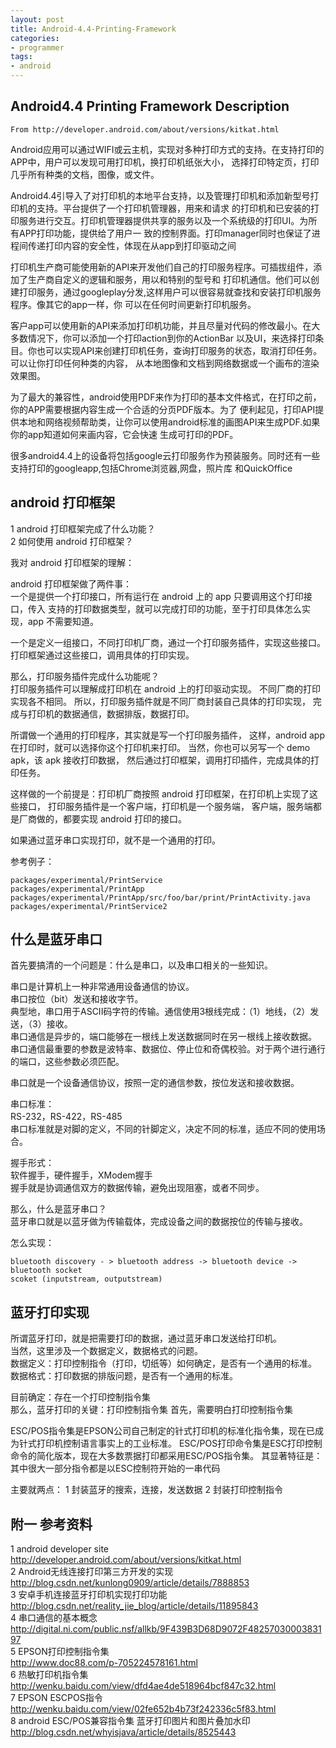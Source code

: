 ```yaml
---
layout: post
title: Android-4.4-Printing-Framework
categories:
- programmer
tags:
- android
---
```



##	Android4.4 Printing Framework Description

	From http://developer.android.com/about/versions/kitkat.html

Android应用可以通过WIFI或云主机，实现对多种打印方式的支持。在支持打印的APP中，用户可以发现可用打印机，换打印机纸张大小，
选择打印特定页，打印几乎所有种类的文档，图像，或文件。

Android4.4引导入了对打印机的本地平台支持，以及管理打印机和添加新型号打印机的支持。平台提供了一个打印机管理器，用来和请求
的打印机和已安装的打印服务进行交互。打印机管理器提供共享的服务以及一个系统级的打印UI。为所有APP打印功能，提供给了用户一
致的控制界面。打印manager同时也保证了进程间传递打印内容的安全性，体现在从app到打印驱动之间

打印机生产商可能使用新的API来开发他们自己的打印服务程序。可插拔组件，添加了生产商自定义的逻辑和服务，用以和特别的型号和
打印机通信。他们可以创建打印服务，通过googleplay分发,这样用户可以很容易就查找和安装打印机服务程序。像其它的app一样，你
可以在任何时间更新打印机服务。

客户app可以使用新的API来添加打印机功能，并且尽量对代码的修改最小。在大多数情况下，你可以添加一个打印action到你的ActionBar
以及UI，来选择打印条目。你也可以实现API来创建打印机任务，查询打印服务的状态，取消打印任务。可以让你打印任何种类的内容，
从本地图像和文档到网络数据或一个画布的渲染效果图。

为了最大的兼容性，android使用PDF来作为打印的基本文件格式，在打印之前，你的APP需要根据内容生成一个合适的分页PDF版本。为了
便利起见，打印API提供本地和网络视频帮助类，让你可以使用android标准的画图API来生成PDF.如果你的app知道如何来画内容，它会快速
生成可打印的PDF。

很多android4.4上的设备将包括google云打印服务作为预装服务。同时还有一些支持打印的googleapp,包括Chrome浏览器,网盘，照片库
和QuickOffice



##	android 打印框架

1	android 打印框架完成了什么功能？			
2	如何使用 android 打印框架？

我对 android 打印框架的理解：		

android 打印框架做了两件事：	
一个是提供一个打印接口，所有运行在 android 上的 app 只要调用这个打印接口，传入
支持的打印数据类型，就可以完成打印的功能，至于打印具体怎么实现，app 不需要知道。

一个是定义一组接口，不同打印机厂商，通过一个打印服务插件，实现这些接口。
打印框架通过这些接口，调用具体的打印实现。

那么，打印服务插件完成什么功能呢？			
打印服务插件可以理解成打印机在 android 上的打印驱动实现。
不同厂商的打印实现各不相同。
所以，打印服务插件就是不同厂商封装自己具体的打印实现，
完成与打印机的数据通信，数据排版，数据打印。


所谓做一个通用的打印程序，其实就是写一个打印服务插件，
这样，android app 在打印时，就可以选择你这个打印机来打印。
当然，你也可以另写一个 demo apk，该 apk 接收打印数据，
然后通过打印框架，调用打印插件，完成具体的打印任务。

这样做的一个前提是：打印机厂商按照 android 打印框架，在打印机上实现了这些接口，
打印服务插件是一个客户端，打印机是一个服务端，
客户端，服务端都是厂商做的，都要实现 android 打印的接口。


如果通过蓝牙串口实现打印，就不是一个通用的打印。


参考例子：

	packages/experimental/PrintService
	packages/experimental/PrintApp
	packages/experimental/PrintApp/src/foo/bar/print/PrintActivity.java
	packages/experimental/PrintService2





##	什么是蓝牙串口

首先要搞清的一个问题是：什么是串口，以及串口相关的一些知识。		

串口是计算机上一种非常通用设备通信的协议。		
串口按位（bit）发送和接收字节。		
典型地，串口用于ASCII码字符的传输。通信使用3根线完成：（1）地线，（2）发送，（3）接收。		
串口通信是异步的，端口能够在一根线上发送数据同时在另一根线上接收数据。		
串口通信最重要的参数是波特率、数据位、停止位和奇偶校验。对于两个进行通行的端口，这些参数必须匹配。		

串口就是一个设备通信协议，按照一定的通信参数，按位发送和接收数据。	

串口标准：	
RS-232，RS-422，RS-485	
串口标准就是对脚的定义，不同的针脚定义，决定不同的标准，适应不同的使用场合。		

握手形式：	
软件握手，硬件握手，XModem握手		
握手就是协调通信双方的数据传输，避免出现阻塞，或者不同步。			


那么，什么是蓝牙串口？			
蓝牙串口就是以蓝牙做为传输载体，完成设备之间的数据按位的传输与接收。		

怎么实现：

	bluetooth discovery - > bluetooth address -> bluetooth device -> bluetooth socket
	scoket (inputstream, outputstream)



##	蓝牙打印实现
所谓蓝牙打印，就是把需要打印的数据，通过蓝牙串口发送给打印机。		
当然，这里涉及一个数据定义，数据格式的问题。		
数据定义：打印控制指令（打印，切纸等）如何确定，是否有一个通用的标准。		
数据格式：打印数据的排版问题，是否有一个通用的标准。				


目前确定：存在一个打印控制指令集		
那么，蓝牙打印的关键：打印控制指令集
首先，需要明白打印控制指令集

ESC/POS指令集是EPSON公司自己制定的针式打印机的标准化指令集，现在已成为针式打印机控制语言事实上的工业标准。
ESC/POS打印命令集是ESC打印控制命令的简化版本，现在大多数票据打印都采用ESC/POS指令集。
其显著特征是：其中很大一部分指令都是以ESC控制符开始的一串代码


主要就两点：
1	封装蓝牙的搜索，连接，发送数据
2	封装打印控制指令





##	附一	参考资料		
1	android developer site		
	http://developer.android.com/about/versions/kitkat.html			
2	Android无线连接打印第三方开发的实现		
	http://blog.csdn.net/kunlong0909/article/details/7888853		
3	安卓手机连接蓝牙打印机实现打印功能		
	http://blog.csdn.net/reality_jie_blog/article/details/11895843		
4	串口通信的基本概念		
	http://digital.ni.com/public.nsf/allkb/9F439B3D68D9072F4825703000383197		
5	EPSON打印控制指令集		
	http://www.doc88.com/p-705224578161.html		
6	热敏打印机指令集		
	http://wenku.baidu.com/view/dfd4ae4de518964bcf847c32.html		
7	EPSON ESCPOS指令		
	http://wenku.baidu.com/view/02fe652b4b73f242336c5f83.html		
8	android ESC/POS兼容指令集 蓝牙打印图片和图片叠加水印		
	http://blog.csdn.net/whyisjava/article/details/8525443		




